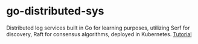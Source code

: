 # go-distributed-sys
Distributed log services built in Go for learning purposes, utilizing Serf for discovery, Raft for consensus algorithms, deployed in Kubernetes. [Tutorial](https://pragprog.com/titles/tjgo/distributed-services-with-go/)
